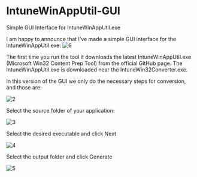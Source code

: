 # IntuneWinAppUtil-GUI
Simple GUI Interface for IntuneWinAppUtil.exe

I am happy to announce that I’ve made a simple GUI interface for the IntuneWinAppUtil.exe:
![6](https://user-images.githubusercontent.com/13455334/111888972-0e49c400-89ea-11eb-8fd9-a50330ea186b.png)

The first time you run the tool it downloads the latest IntuneWinAppUtil.exe (Microsoft Win32 Content Prep Tool) from the official GitHub page. The IntuneWinAppUtil.exe is downloaded near the IntuneWin32Converter.exe.

In this version of the GUI we only do the necessary steps for conversion, and those are:

![2](https://user-images.githubusercontent.com/13455334/111888984-202b6700-89ea-11eb-8df7-3c39e5b006ad.png)

Select the source folder of your application:

![3](https://user-images.githubusercontent.com/13455334/111888990-2d485600-89ea-11eb-8c73-91213e81db02.png)

Select the desired executable and click Next

![4](https://user-images.githubusercontent.com/13455334/111888997-376a5480-89ea-11eb-8fa1-e0a92948bf3a.png)

Select the output folder and click Generate

![5](https://user-images.githubusercontent.com/13455334/111889001-418c5300-89ea-11eb-8f5f-e25d45ff2a43.png)

